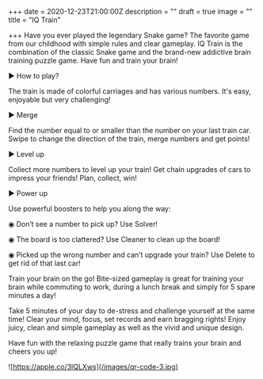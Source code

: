 +++
date = 2020-12-23T21:00:00Z
description = ""
draft = true
image = ""
title = "IQ Train"

+++
Have you ever played the legendary Snake game? The favorite game from our childhood with simple rules and clear gameplay. IQ Train is the combination of the classic Snake game and the brand-new addictive brain training puzzle game. Have fun and train your brain!

► How to play?

The train is made of colorful carriages and has various numbers. It's easy, enjoyable but very challenging!

► Merge

Find the number equal to or smaller than the number on your last train car. Swipe to change the direction of the train, merge numbers and get points!

► Level up

Collect more numbers to level up your train! Get chain upgrades of cars to impress your friends! Plan, collect, win!

► Power up

Use powerful boosters to help you along the way:

◉ Don’t see a number to pick up? Use Solver!

◉ The board is too clattered? Use Cleaner to clean up the board!

◉ Picked up the wrong number and can’t upgrade your train? Use Delete to get rid of that last car!

Train your brain on the go! Bite-sized gameplay is great for training your brain while commuting to work, during a lunch break and simply for 5 spare minutes a day!

Take 5 minutes of your day to de-stress and challenge yourself at the same time! Clear your mind, focus, set records and earn bragging rights! Enjoy juicy, clean and simple gameplay as well as the vivid and unique design.

Have fun with the relaxing puzzle game that really trains your brain and cheers you up!

![https://apple.co/3lQLXws](/images/qr-code-3.jpg)